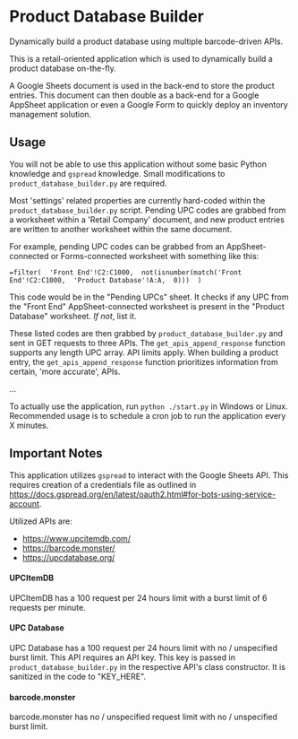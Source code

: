 
# Product Database Builder

Dynamically build a product database using multiple barcode-driven APIs.

This is a retail-oriented application which is used to dynamically build a product database  on-the-fly.

A Google Sheets document is used in the back-end to store the product entries. This document can then double as a back-end for a Google AppSheet application or even a Google Form to quickly deploy an inventory management solution.

## Usage

You will not be able to use this application without some basic Python knowledge and `gspread` knowledge. Small modifications to `product_database_builder.py` are required.

Most 'settings' related properties are currently hard-coded within the `product_database_builder.py` script. Pending UPC codes are grabbed from a worksheet within a 'Retail Company' document, and new product entries are written to another worksheet within the same document.

For example, pending UPC codes can be grabbed from an AppSheet-connected or Forms-connected worksheet with something like this:
```
=filter(  'Front End'!C2:C1000,  not(isnumber(match('Front End'!C2:C1000,  'Product Database'!A:A,  0)))  )
```
This code would be in the "Pending UPCs" sheet. It checks if any UPC from the "Front End" AppSheet-connected worksheet is present in the "Product Database" worksheet. *If not*, list it.

These listed codes are then grabbed by `product_database_builder.py` and sent in GET requests to three APIs. The `get_apis_append_response` function supports any length UPC array. API limits apply. When building a product entry, the `get_apis_append_response` function prioritizes information from certain, 'more accurate', APIs.

...

To actually use the application, run `python ./start.py` in Windows or Linux. Recommended usage is to schedule a cron job to run the application every X minutes.

## Important Notes

This application utilizes `gspread` to interact with the Google Sheets API. This requires creation of a credentials file as outlined in https://docs.gspread.org/en/latest/oauth2.html#for-bots-using-service-account.

Utilized APIs are:
* https://www.upcitemdb.com/
* https://barcode.monster/
* https://upcdatabase.org/

#### UPCItemDB 
UPCItemDB has a 100 request per 24 hours limit with a burst limit of 6 requests per minute.

#### UPC Database
UPC Database has a 100 request per 24 hours limit with no / unspecified burst limit.
This API requires an API key. This key is passed in `product_database_builder.py` in the respective API's class constructor. It is sanitized in the code to "KEY_HERE".

#### barcode.monster
barcode.monster has no / unspecified request limit with no / unspecified burst limit.
